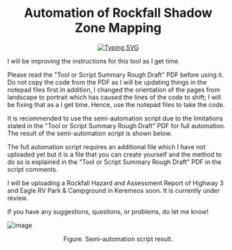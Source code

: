 <h1 align="center">Automation of Rockfall Shadow Zone Mapping</h1>
<p align = "center"><a href="https://git.io/typing-svg"><img src="https://readme-typing-svg.herokuapp.com?font=Fira+Code&pause=1000&color=040E13&center=true&width=500&lines=Do+or+do+not.+There+is+no+try.+-+Yoda" alt="Typing SVG" /></a><p>

I will be improving the instructions for this tool as I get time.

Please read the "Tool or Script Summary Rough Draft" PDF before using it. Do not copy the code from the PDF as I will be updating things in the notepad files first.In addition, I changed the orientation of the pages from  landscape to portrait which has caused the lines of the code to shift; I will be fixing that as a I get time. Hence, use the notepad files to take the code. 

It is recommended to use the semi-automation script due to the limitations stated in the "Tool or Script Summary Rough Draft" PDF for full automation. The result of the semi-automation script is shown below.

The full automation script requires an additional file which I have not uploaded yet but it is a file that you can create yourself and the method to do so is explained in the "Tool or Script Summary Rough Draft" PDF in the script comments.

I will be uploading a Rockfall Hazard and Assessment Report of Highway 3 and Eagle RV Park & Campground in Keremeos soon. It is currently under review.

If you have any suggestions, questions, or problems, do let me know!


![image](https://github.com/l-Fari-l/Automation-of-Rockfall-Shadow-Zone-Mapping/assets/134349687/f8b0b56f-86df-4d9d-b1b6-d95f4b2069f3)
<p align="center">Figure. Semi-automation script result.
